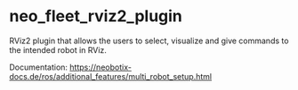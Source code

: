 # neo_fleet_rviz2_plugin
RViz2 plugin that allows the users to select, visualize and give commands to the intended robot in RViz.  

Documentation: https://neobotix-docs.de/ros/additional_features/multi_robot_setup.html
